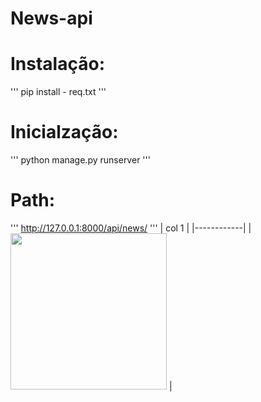 # News-api
# Instalação:
'''
pip install - req.txt
'''
# Inicialzação:
'''
python manage.py runserver
'''
# Path:
'''
http://127.0.0.1:8000/api/news/
'''
| col 1      |
|------------|
| <img src="![Captura de tela 2024-06-20 081553](https://github.com/blueIsaac1/news_api/assets/144810253/c25d95cb-124b-4a54-9ac5-5379013efaed)
" width="250"> |
